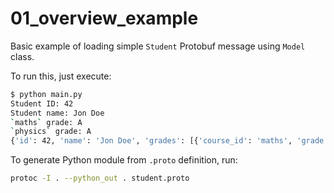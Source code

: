 # 01_overview_example
Basic example of loading simple `Student` Protobuf message using `Model` class.

To run this, just execute:
```bash
$ python main.py
Student ID: 42
Student name: Jon Doe
`maths` grade: A
`physics` grade: A
{'id': 42, 'name': 'Jon Doe', 'grades': [{'course_id': 'maths', 'grade': 'A'}, {'course_id': 'physics', 'grade': 'A'}]}
```

To generate Python module from `.proto` definition, run:

```bash
protoc -I . --python_out . student.proto
``` 
